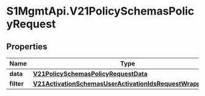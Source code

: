 # S1MgmtApi.V21PolicySchemasPolicyRequest

## Properties
Name | Type | Description | Notes
------------ | ------------- | ------------- | -------------
**data** | [**V21PolicySchemasPolicyRequestData**](V21PolicySchemasPolicyRequestData.md) |  | 
**filter** | [**V21ActivationSchemasUserActivationIdsRequestWrapperFilter**](V21ActivationSchemasUserActivationIdsRequestWrapperFilter.md) |  | [optional] 


